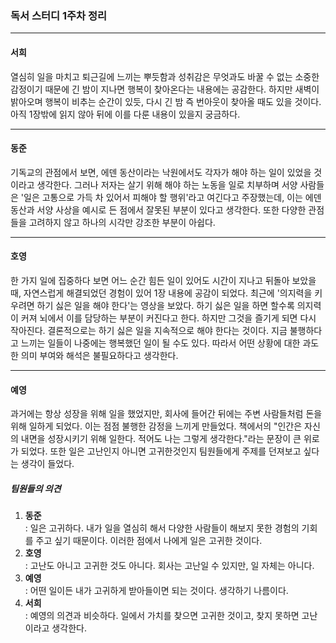 ### 독서 스터디 1주차 정리

---

#### 서희  
열심히 일을 마치고 퇴근길에 느끼는 뿌듯함과 성취감은 무엇과도 바꿀 수 없는 소중한 감정이기 때문에 긴 밤이 지나면 행복이 찾아온다는 내용에는 공감한다. 하지만 새벽이 밝아오며 행복이 비추는 순간이 있듯, 다시 긴 밤 즉 번아웃이 찾아올 때도 있을 것이다. 아직 1장밖에 읽지 않아 뒤에 이를 다룬 내용이 있을지 궁금하다. 

---

#### 동준  
기독교의 관점에서 보면, 에덴 동산이라는 낙원에서도 각자가 해야 하는 일이 있었을 것이라고 생각한다. 그러나 저자는 살기 위해 해야 하는 노동을 일로 치부하며 서양 사람들은 '일은 고통으로 가득 차 있어서 피해야 할 행위'라고 여긴다고 주장했는데, 이는 에덴 동산과 서양 사상을 예시로 든 점에서 잘못된 부분이 있다고 생각한다. 또한 다양한 관점들을 고려하지 않고 하나의 시각만 강조한 부분이 아쉽다.

---

#### 호영  
한 가지 일에 집중하다 보면 어느 순간 힘든 일이 있어도 시간이 지나고 뒤돌아 보았을 때, 자연스럽게 해결되었던 경험이 있어 1장 내용에 공감이 되었다. 최근에 '의지력을 키우려면 하기 싫은 일을 해야 한다'는 영상을 보았다. 하기 싫은 일을 하면 할수록 의지력이 커져 뇌에서 이를 담당하는 부분이 커진다고 한다. 하지만 그것을 즐기게 되면 다시 작아진다. 결론적으로는 하기 싫은 일을 지속적으로 해야 한다는 것이다. 지금 불행하다고 느끼는 일들이 나중에는 행복했던 일이 될 수도 있다. 따라서 어떤 상황에 대한 과도한 의미 부여와 해석은 불필요하다고 생각한다.

---

#### 예영  
과거에는 항상 성장을 위해 일을 했었지만, 회사에 들어간 뒤에는 주변 사람들처럼 돈을 위해 일하게 되었다. 이는 점점 불행한 감정을 느끼게 만들었다. 책에서의 "인간은 자신의 내면을 성장시키기 위해 일한다. 적어도 나는 그렇게 생각한다."라는 문장이 큰 위로가 되었다. 또한 일은 고난인지 아니면 고귀한것인지 팀원들에게 주제를 던져보고 싶다는 생각이 들었다.

##### 팀원들의 의견  
1. **동준**  
   : 일은 고귀하다. 내가 일을 열심히 해서 다양한 사람들이 해보지 못한 경험의 기회를 주고 싶기 때문이다. 이러한 점에서 나에게 일은 고귀한 것이다.
2. **호영**  
   : 고난도 아니고 고귀한 것도 아니다. 회사는 고난일 수 있지만, 일 자체는 아니다.  
3. **예영**  
   : 어떤 일이든 내가 고귀하게 받아들이면 되는 것이다. 생각하기 나름이다.  
4. **서희**  
   : 예영의 의견과 비슷하다. 일에서 가치를 찾으면 고귀한 것이고, 찾지 못하면 고난이라고 생각한다.  
